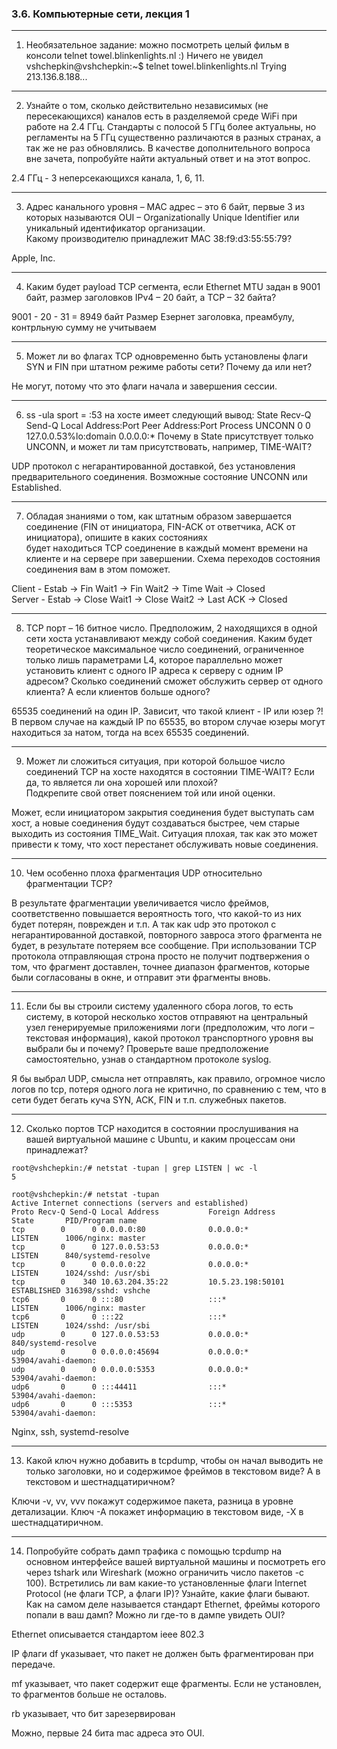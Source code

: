 ### 3.6. Компьютерные сети, лекция 1
---
1.	Необязательное задание: можно посмотреть целый фильм в консоли telnet towel.blinkenlights.nl :)
Ничего не увидел
vshchepkin@vshchepkin:~$ telnet towel.blinkenlights.nl
Trying 213.136.8.188...

---
2.	Узнайте о том, сколько действительно независимых (не пересекающихся) каналов есть в разделяемой среде WiFi при работе на 2.4 ГГц. 
Стандарты с полосой 5 ГГц более актуальны, но регламенты на 5 ГГц существенно различаются в разных странах, а так же не раз обновлялись. 
В качестве дополнительного вопроса вне зачета, попробуйте найти актуальный ответ и на этот вопрос.

2.4 ГГц - 3 неперсекающихся канала, 1, 6, 11.

---
3.	Адрес канального уровня – MAC адрес – это 6 байт, первые 3 из которых называются OUI – Organizationally Unique Identifier или уникальный идентификатор организации.  
Какому производителю принадлежит MAC 38:f9:d3:55:55:79?
	
  Apple, Inc.

---
4.	Каким будет payload TCP сегмента, если Ethernet MTU задан в 9001 байт, размер заголовков IPv4 – 20 байт, а TCP – 32 байта?

9001 - 20 - 31 = 8949 байт
Размер Езернет заголовка, преамбулу, контрльную сумму не учитываем

---
5.	Может ли во флагах TCP одновременно быть установлены флаги SYN и FIN при штатном режиме работы сети? Почему да или нет?

Не могут, потому что это флаги начала и завершения сессии.

---
6.	ss -ula sport = :53 на хосте имеет следующий вывод:
State           Recv-Q          Send-Q                   Local Address:Port                     Peer Address:Port          Process
UNCONN          0               0                        127.0.0.53%lo:domain                        0.0.0.0:*
Почему в State присутствует только UNCONN, и может ли там присутствовать, например, TIME-WAIT?

UDP протокол с негарантированной доставкой, без установления предварительного соединения. Возможные состояние UNCONN или Established. 

---
7.	Обладая знаниями о том, как штатным образом завершается соединение (FIN от инициатора, FIN-ACK от ответчика, ACK от инициатора), опишите в каких состояниях  
будет находиться TCP соединение в каждый момент времени на клиенте и на сервере при завершении. Схема переходов состояния соединения вам в этом поможет.

Client - Estab -> Fin Wait1 -> Fin Wait2 -> Time Wait -> Closed  
Server - Estab -> Close Wait1 -> Close Wait2 -> Last ACK -> Closed

---
8.	TCP порт – 16 битное число. Предположим, 2 находящихся в одной сети хоста устанавливают между собой соединения. Каким будет теоретическое максимальное 
число соединений, ограниченное только лишь параметрами L4, которое параллельно может установить клиент с одного IP адреса к серверу с одним IP адресом? 
Сколько соединений сможет обслужить сервер от одного клиента? А если клиентов больше одного?

65535 соединений на один IP. Зависит, что такой клиент - IP или юзер ?! В первом случае на каждый IP по 65535, во втором случае юзеры могут находиться за натом, 
тогда на всех 65535 соединений.

---
9.	Может ли сложиться ситуация, при которой большое число соединений TCP на хосте находятся в состоянии TIME-WAIT? Если да, то является ли она хорошей или плохой?  
Подкрепите свой ответ пояснением той или иной оценки.

Может, если инициатором закрытия соединения будет выступать сам хост, а новые соединения будут создаваться быстрее, чем старые выходить из состояния TIME_Wait.
Ситуация плохая, так как это может привести к тому, что хост перестанет обслуживать новые соединения.

---
10.	Чем особенно плоха фрагментация UDP относительно фрагментации TCP?

В результате фрагментации увеличивается число фреймов, соответственно повышается вероятность того, что какой-то из них будет потерян, поврежден и т.п. А так как udp это протокол
с негарантированной доставкой, повторного завроса этого фрагмента не будет, в результате потеряем все сообщение.
При использовании TCP протокола отправляющая строна просто не получит подтвержения о том, что фрагмент доставлен, точнее диапазон фрагментов, которые были согласованы в окне, и
отправит эти фрагменты вновь.

---
11.	Если бы вы строили систему удаленного сбора логов, то есть систему, в которой несколько хостов отправяют на центральный узел генерируемые приложениями логи
(предположим, что логи – текстовая информация), какой протокол транспортного уровня вы выбрали бы и почему? Проверьте ваше предположение самостоятельно, узнав о 
стандартном протоколе syslog.

Я бы выбрал UDP, смысла нет отправлять, как правило, огромное число логов по tcp, потеря одного лога не критично, по сравнению с тем, что в сети будет бегать куча
SYN, ACK, FIN и т.п. служебных пакетов.

---
12.	Сколько портов TCP находится в состоянии прослушивания на вашей виртуальной машине с Ubuntu, и каким процессам они принадлежат?
```
root@vshchepkin:/# netstat -tupan | grep LISTEN | wc -l
5

root@vshchepkin:/# netstat -tupan
Active Internet connections (servers and established)
Proto Recv-Q Send-Q Local Address           Foreign Address         State       PID/Program name    
tcp        0      0 0.0.0.0:80              0.0.0.0:*               LISTEN      1006/nginx: master  
tcp        0      0 127.0.0.53:53           0.0.0.0:*               LISTEN      840/systemd-resolve 
tcp        0      0 0.0.0.0:22              0.0.0.0:*               LISTEN      1024/sshd: /usr/sbi 
tcp        0    340 10.63.204.35:22         10.5.23.198:50101       ESTABLISHED 316398/sshd: vshche 
tcp6       0      0 :::80                   :::*                    LISTEN      1006/nginx: master  
tcp6       0      0 :::22                   :::*                    LISTEN      1024/sshd: /usr/sbi 
udp        0      0 127.0.0.53:53           0.0.0.0:*                           840/systemd-resolve 
udp        0      0 0.0.0.0:45694           0.0.0.0:*                           53904/avahi-daemon: 
udp        0      0 0.0.0.0:5353            0.0.0.0:*                           53904/avahi-daemon: 
udp6       0      0 :::44411                :::*                                53904/avahi-daemon: 
udp6       0      0 :::5353                 :::*                                53904/avahi-daemon:
```
Nginx, ssh, systemd-resolve

---
13.	Какой ключ нужно добавить в tcpdump, чтобы он начал выводить не только заголовки, но и содержимое фреймов в текстовом виде? А в текстовом и шестнадцатиричном?

Ключи -v, vv, vvv покажут содержимое пакета, разница в уровне детализации.
Ключ -А покажет информацию в текстовом виде, -X в шестнадцатиричном.

---
14.	Попробуйте собрать дамп трафика с помощью tcpdump на основном интерфейсе вашей виртуальной машины и посмотреть его через tshark или Wireshark (можно ограничить
число пакетов -c 100). Встретились ли вам какие-то установленные флаги Internet Protocol (не флаги TCP, а флаги IP)? Узнайте, какие флаги бывают. Как на самом 
деле называется стандарт Ethernet, фреймы которого попали в ваш дамп? Можно ли где-то в дампе увидеть OUI?

Ethernet описывается стандартом ieee 802.3

IP флаги
df указывает, что пакет не должен быть фрагментирован при передаче.

mf указывает, что пакет содержит еще фрагменты. Если не установлен, то фрагментов больше не осталовь.

rb указывает, что бит зарезервирован

Можно, первые 24 бита mac адреса это OUI.
